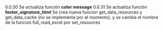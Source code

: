 0.0.30
Se actualiza función **color message**
0.0.31
Se actualiza función **footer_signature_html**
Se crea nueva funcion get_data_resources y get_data_cache (no se implementa por el momento), y se cambia el nombre de la funcion full_read_excel por set_resources
